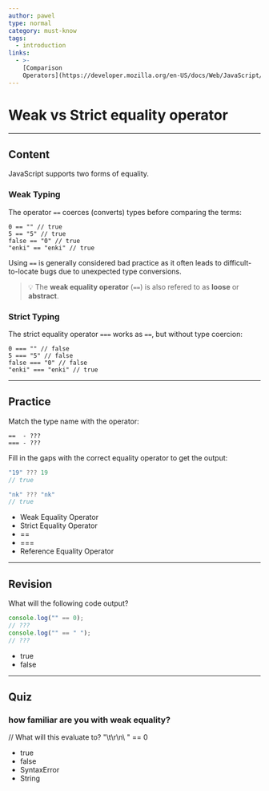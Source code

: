 ```yaml
---
author: pawel
type: normal
category: must-know
tags:
  - introduction
links:
  - >-
    [Comparison
    Operators](https://developer.mozilla.org/en-US/docs/Web/JavaScript/Reference/Operators/Comparison_Operators){website}
---
```


# Weak vs Strict equality operator


---

## Content

JavaScript supports two forms of equality.

### Weak Typing

The operator `==` coerces (converts) types before comparing the terms:

```plain-text
0 == "" // true
5 == "5" // true
false == "0" // true
"enki" == "enki" // true
```

Using `==` is generally considered bad practice as it often leads to difficult-to-locate bugs due to unexpected type conversions.

> 💡 The **weak equality operator** (`==`) is also refered to as **loose** or **abstract**.

### Strict Typing

The strict equality operator `===` works as `==`, but without type coercion:

```plain-text
0 === "" // false
5 === "5" // false
false === "0" // false
"enki" === "enki" // true
```


---

## Practice

Match the type name with the operator:

```plain-text
==  - ???
=== - ???
```

Fill in the gaps with the correct equality operator to get the output:

```js
"19" ??? 19
// true

"nk" ??? "nk"
// true
```

- Weak Equality Operator
- Strict Equality Operator
- ==
- ===
- Reference Equality Operator


---

## Revision

What will the following code output?

```javascript
console.log("" == 0);
// ???
console.log("" == " ");
// ???
```

- true
- false


---

## Quiz

### how familiar are you with weak equality?


// What will this evaluate to?
"\t\r\n\ " == 0

- true
- false
- SyntaxError
- String
